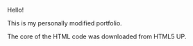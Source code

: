 Hello!

This is my personally modified portfolio.

The core of the HTML code was downloaded from HTML5 UP.
